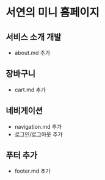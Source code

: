 # 서연의 미니 홈페이지

## 서비스 소개 개발
- about.md 추가
## 장바구니
- cart.md 추가

## 네비게이션
- navigation.md 추가
- 로그인/로그아웃 추가

##  푸터 추가
- footer.md 추가
